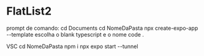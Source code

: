 # FlatList2

prompt de comando:
cd Documents
cd NomeDaPasta
npx create-expo-app --template
escolha o blank typescript e o nome
code .

VSC
cd NomeDaPasta
npm i
npx expo start --tunnel

